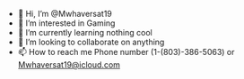 - 👋 Hi, I’m @Mwhaversat19
- 👀 I’m interested in Gaming 
- 🌱 I’m currently learning nothing cool
- 💞️ I’m looking to collaborate on anything
- 📫 How to reach me Phone number (1-(803)-386-5063) or Mwhaversat19@icloud.com

<!---
Mwhaversat19/Mwhaversat19 is a ✨ special ✨ repository because its `README.md` (this file) appears on your GitHub profile.
You can click the Preview link to take a look at your changes.
--->
